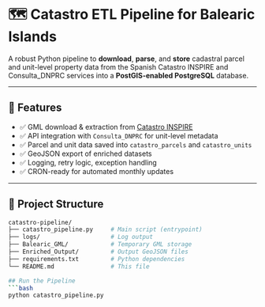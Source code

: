 # 🗺️ Catastro ETL Pipeline for Balearic Islands

A robust Python pipeline to **download**, **parse**, and **store** cadastral parcel and unit-level property data from the Spanish Catastro INSPIRE and Consulta_DNPRC services into a **PostGIS-enabled PostgreSQL** database.

---

## 📌 Features

- ✅ GML download & extraction from [Catastro INSPIRE](https://www.catastro.hacienda.gob.es/)
- ✅ API integration with `Consulta_DNPRC` for unit-level metadata
- ✅ Parcel and unit data saved into `catastro_parcels` and `catastro_units`
- ✅ GeoJSON export of enriched datasets
- ✅ Logging, retry logic, exception handling
- ✅ CRON-ready for automated monthly updates

---

## 📁 Project Structure

```bash
catastro-pipeline/
├── catastro_pipeline.py     # Main script (entrypoint)
├── logs/                    # Log output
├── Balearic_GML/            # Temporary GML storage
├── Enriched_Output/         # Output GeoJSON files
├── requirements.txt         # Python dependencies
└── README.md                # This file

## Run the Pipeline
```bash
python catastro_pipeline.py
